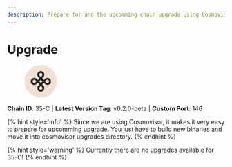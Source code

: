 ```yaml
---
description: Prepare for and the upcomming chain upgrade using Cosmovisor.
---
```


# Upgrade

<figure><img src="https://raw.githubusercontent.com/kj89/cosmos-images/main/logos/dymension.png" alt=""><figcaption></figcaption></figure>

**Chain ID**: 35-C | **Latest Version Tag**: v0.2.0-beta | **Custom Port**: 146

{% hint style='info' %}
Since we are using Cosmovisor, it makes it very easy to prepare for upcomming upgrade.
You just have to build new binaries and move it into cosmovisor upgrades directory.
{% endhint %}

{% hint style='warning' %}
Currently there are no upgrades available for 35-C!
{% endhint %}
